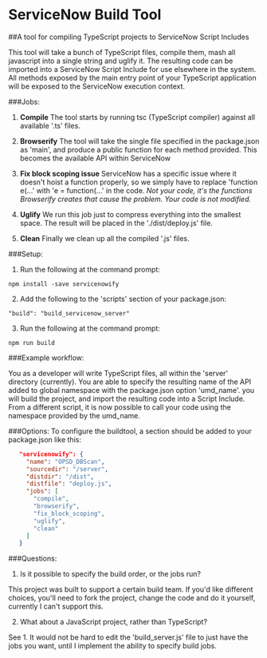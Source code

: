 # ServiceNow Build Tool

##A tool for compiling TypeScript projects to ServiceNow Script Includes

This tool will take a bunch of TypeScript files, compile them, mash all javascript into a single string and uglify it. The resulting code can be imported into a ServiceNow Script Include for use elsewhere in the system. All methods exposed by the main entry point of your TypeScript application will be exposed to the ServiceNow execution context.

###Jobs:

1. **Compile**
The tool starts by running tsc (TypeScript compiler) against all available '.ts' files.

2. **Browserify**
The tool will take the single file specified in the package.json as 'main', and produce a public function for each method provided. This becomes the available API within ServiceNow

3. **Fix block scoping issue**
ServiceNow has a specific issue where it doesn't hoist a function properly, so we simply have to replace 'function e(...' with 'e = function(...' in the code. _Not your code, it's the functions Browserify creates that cause the problem. Your code is not modified._

4. **Uglify**
We run this job just to compress everything into the smallest space. The result will be placed in the './dist/deploy.js' file.

5. **Clean**
Finally we clean up all the compiled '.js' files.

###Setup:

1. Run the following at the command prompt:

  `npm install -save servicenowify`

2. Add the following to the 'scripts' section of your package.json:

  `"build": "build_servicenow_server"`

3. Run the following at the command prompt:

  `npm run build`

###Example workflow:

You as a developer will write TypeScript files, all within the 'server' directory (currently). You are able to specify the resulting name of the API added to global namespace with the package.json option 'umd_name'. you will build the project, and import the resulting code into a Script Include. From a different script, it is now possible to call your code using the namespace provided by the umd_name.

###Options:
To configure the buildtool, a section should be added to your package.json like this:

```json
   "servicenowify": {
     "name": "OPSD_DBScan",
     "sourcedir": "/server",
     "distdir": "/dist",
     "distfile": "deploy.js",
     "jobs": [
       "compile",
       "browserify",
       "fix_block_scoping",
       "uglify",
       "clean"
     ]
   }
```

###Questions:

1. Is it possible to specify the build order, or the jobs run?

This project was built to support a certain build team. If you'd like different choices, you'll need to fork the project, change the code and do it yourself, currently I can't support this.

2. What about a JavaScript project, rather than TypeScript?

See 1. It would not be hard to edit the 'build_server.js' file to just have the jobs you want, until I implement the ability to specify build jobs.